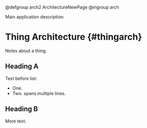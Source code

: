 @defgroup arch2 ArchitectureNewPage
@ingroup arch

Main application description.

Thing Architecture {#thingarch}
=====================

Notes about a thing.

## Heading A

Text before list:
* One.
* Two.
  spans multiple
  lines.

## Heading B

More text.
